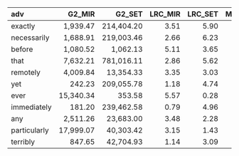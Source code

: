 | adv          |    G2_MIR |     G2_SET |   LRC_MIR |   LRC_SET |   MI_MIR |   MI_SET |     N_MIR |         N_SET |   dP1_MIR |   dP1_SET |   exp_f_MIR |   exp_f_SET |   f1_MIR |       f1_SET |   f2_MIR |     f2_SET |   f_MIR |      f_SET | key_MIR          | key_SET          | l1_MIR   | l1_SET   |   odds_r_disc_MIR |   odds_r_disc_SET |   t_MIR |   t_SET |   unexp_f_MIR |   unexp_f_SET |    mean_G2 |   mean_LRC |   mean_MI |        mean_N |   mean_dP1 |   mean_expF |      mean_f1 |    mean_f2 |     mean_f |   mean_oddsRDisc |   mean_t |   mean_unexpF |
|:-------------|----------:|-----------:|----------:|----------:|---------:|---------:|----------:|--------------:|----------:|----------:|------------:|------------:|---------:|-------------:|---------:|-----------:|--------:|-----------:|:-----------------|:-----------------|:---------|:---------|------------------:|------------------:|--------:|--------:|--------------:|--------------:|-----------:|-----------:|----------:|--------------:|-----------:|------------:|-------------:|-----------:|-----------:|-----------------:|---------:|--------------:|
| exactly      |  1,939.47 | 214,404.20 |      3.51 |      5.90 |     0.70 |     1.28 | 2,032,082 | 86,330,752.00 |      0.59 |      0.67 |      161.15 |    2,301.98 |  293,963 | 3,226,213.00 |    1,114 |  61,599.00 |     813 |  43,635.00 | NEG~exactly      | NEG~exactly      | NEGMIR   | NEGATED  |              1.20 |              1.80 |   22.86 |  197.87 |        651.85 |     41,333.02 | 108,171.83 |       4.71 |      0.99 | 44,181,417.00 |       0.63 |    1,231.57 | 1,760,088.00 |  31,356.50 | 604,556.17 |             1.50 |   110.37 |     20,992.43 |
| necessarily  |  1,688.91 | 219,003.46 |      2.66 |      6.23 |     0.60 |     1.30 | 2,032,082 | 86,330,752.00 |      0.43 |      0.72 |      243.18 |    2,118.68 |  293,963 | 3,226,213.00 |    1,681 |  56,694.00 |     971 |  42,708.00 | NEG~necessarily  | NEG~necessarily  | NEGMIR   | NEGATED  |              0.91 |              1.90 |   23.36 |  196.41 |        727.82 |     40,589.32 | 110,346.18 |       4.44 |      0.95 | 44,181,417.00 |       0.57 |    1,180.93 | 1,760,088.00 |  29,187.50 | 603,705.00 |             1.41 |   109.88 |     20,658.57 |
| before       |  1,080.52 |   1,062.13 |      5.11 |      3.65 |     0.83 |     1.05 | 2,032,082 | 86,330,752.00 |      0.84 |      0.38 |       42.53 |       27.95 |  293,963 | 3,226,213.00 |      294 |     748.00 |     290 |     311.00 | NEG~before       | NEG~before       | NEGMIR   | NEGATED  |              2.58 |              1.26 |   14.53 |   16.05 |        247.47 |        283.05 |   1,071.32 |       4.38 |      0.94 | 44,181,417.00 |       0.61 |       35.24 | 1,760,088.00 |     521.00 | 586,969.83 |             1.92 |    15.29 |        265.26 |
| that         |  7,632.21 | 781,016.11 |      2.86 |      5.62 |     0.60 |     1.25 | 2,032,082 | 86,330,752.00 |      0.44 |      0.63 |    1,080.91 |    9,357.24 |  293,963 | 3,226,213.00 |    7,472 | 250,392.00 |   4,338 | 165,411.00 | NEG~that         | NEG~that         | NEGMIR   | NEGATED  |              0.92 |              1.72 |   49.45 |  383.70 |      3,257.09 |    156,053.76 | 394,324.16 |       4.24 |      0.93 | 44,181,417.00 |       0.53 |    5,219.08 | 1,760,088.00 | 128,932.00 | 657,964.83 |             1.32 |   216.58 |     79,655.42 |
| remotely     |  4,009.84 |  13,354.33 |      3.35 |      3.03 |     0.67 |     0.84 | 2,032,082 | 86,330,752.00 |      0.54 |      0.22 |      393.04 |      829.40 |  293,963 | 3,226,213.00 |    2,717 |  22,194.00 |   1,846 |   5,679.00 | NEG~remotely     | NEG~remotely     | NEGMIR   | NEGATED  |              1.10 |              0.95 |   33.82 |   64.35 |      1,452.96 |      4,849.60 |   8,682.08 |       3.19 |      0.75 | 44,181,417.00 |       0.38 |      611.22 | 1,760,088.00 |  12,455.50 | 592,102.00 |             1.02 |    49.09 |      3,151.28 |
| yet          |    242.23 | 209,055.78 |      1.18 |      4.74 |     0.39 |     1.14 | 2,032,082 | 86,330,752.00 |      0.21 |      0.48 |      131.50 |    3,800.83 |  293,963 | 3,226,213.00 |      909 | 101,707.00 |     320 |  52,546.00 | NEG~yet          | NEG~yet          | NEGMIR   | NEGATED  |              0.51 |              1.45 |   10.54 |  212.65 |        188.50 |     48,745.17 | 104,649.01 |       2.96 |      0.76 | 44,181,417.00 |       0.34 |    1,966.16 | 1,760,088.00 |  51,308.00 | 612,609.67 |             0.98 |   111.59 |     24,466.84 |
| ever         | 15,340.34 |     353.58 |      5.57 |      0.28 |     0.80 |     0.11 | 2,032,082 | 86,330,752.00 |      0.77 |      0.01 |      749.20 |    4,656.05 |  293,963 | 3,226,213.00 |    5,179 | 124,592.00 |   4,718 |   5,967.00 | NEG~ever         | NEG~ever         | NEGMIR   | NEGATED  |              1.79 |              0.11 |   57.78 |   16.97 |      3,968.80 |      1,310.95 |   7,846.96 |       2.92 |      0.45 | 44,181,417.00 |       0.39 |    2,702.62 | 1,760,088.00 |  64,885.50 | 610,105.33 |             0.95 |    37.38 |      2,639.88 |
| immediately  |    181.20 | 239,462.58 |      0.79 |      4.96 |     0.29 |     1.17 | 2,032,082 | 86,330,752.00 |      0.14 |      0.52 |      208.60 |    3,855.76 |  293,963 | 3,226,213.00 |    1,442 | 103,177.00 |     407 |  57,319.00 | NEG~immediately  | NEG~immediately  | NEGMIR   | NEGATED  |              0.37 |              1.52 |    9.83 |  223.31 |        198.40 |     53,463.24 | 119,821.89 |       2.88 |      0.73 | 44,181,417.00 |       0.33 |    2,032.18 | 1,760,088.00 |  52,309.50 | 613,753.50 |             0.94 |   116.57 |     26,830.82 |
| any          |  2,511.26 |  23,683.00 |      3.48 |      2.28 |     0.69 |     0.64 | 2,032,082 | 86,330,752.00 |      0.57 |      0.13 |      219.02 |    3,518.50 |  293,963 | 3,226,213.00 |    1,514 |  94,152.00 |   1,082 |  15,492.00 | NEG~any          | NEG~any          | NEGMIR   | NEGATED  |              1.17 |              0.71 |   26.24 |   96.20 |        862.98 |     11,973.50 |  13,097.13 |       2.88 |      0.67 | 44,181,417.00 |       0.35 |    1,868.76 | 1,760,088.00 |  47,833.00 | 605,402.67 |             0.94 |    61.22 |      6,418.24 |
| particularly | 17,999.07 |  40,303.42 |      3.15 |      1.43 |     0.63 |     0.41 | 2,032,082 | 86,330,752.00 |      0.48 |      0.06 |    2,163.26 |   21,523.84 |  293,963 | 3,226,213.00 |   14,954 | 575,960.00 |   9,278 |  55,799.00 | NEG~particularly | NEG~particularly | NEGMIR   | NEGATED  |              1.00 |              0.45 |   73.86 |  145.10 |      7,114.74 |     34,275.16 |  29,151.24 |       2.29 |      0.52 | 44,181,417.00 |       0.27 |   11,843.55 | 1,760,088.00 | 295,457.00 | 696,027.83 |             0.72 |   109.48 |     20,694.95 |
| terribly     |    847.65 |  42,704.93 |      1.14 |      3.09 |     0.32 |     0.84 | 2,032,082 | 86,330,752.00 |      0.16 |      0.22 |      754.84 |    2,622.43 |  293,963 | 3,226,213.00 |    5,218 |  70,174.00 |   1,579 |  18,054.00 | NEG~terribly     | NEG~terribly     | NEGMIR   | NEGATED  |              0.41 |              0.95 |   20.74 |  114.85 |        824.16 |     15,431.57 |  21,776.29 |       2.12 |      0.58 | 44,181,417.00 |       0.19 |    1,688.64 | 1,760,088.00 |  37,696.00 | 602,533.50 |             0.68 |    67.79 |      8,127.86 |